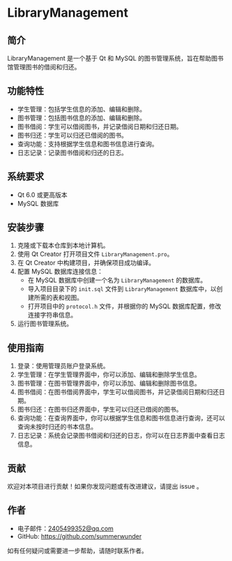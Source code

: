 
# LibraryManagement
## 简介

LibraryManagement 是一个基于 Qt 和 MySQL 的图书管理系统，旨在帮助图书馆管理图书的借阅和归还。

## 功能特性

- 学生管理：包括学生信息的添加、编辑和删除。
- 图书管理：包括图书信息的添加、编辑和删除。
- 图书借阅：学生可以借阅图书，并记录借阅日期和归还日期。
- 图书归还：学生可以归还已借阅的图书。
- 查询功能：支持根据学生信息和图书信息进行查询。
- 日志记录：记录图书借阅和归还的日志。

## 系统要求

- Qt 6.0 或更高版本
- MySQL 数据库

## 安装步骤

1. 克隆或下载本仓库到本地计算机。
2. 使用 Qt Creator 打开项目文件 `LibraryManagement.pro`。
3. 在 Qt Creator 中构建项目，并确保项目成功编译。
4. 配置 MySQL 数据库连接信息：
   - 在 MySQL 数据库中创建一个名为 `LibraryManagement` 的数据库。
   - 导入项目目录下的 `init.sql` 文件到 `LibraryManagement` 数据库中，以创建所需的表和视图。
   - 打开项目中的 `protocol.h` 文件，并根据你的 MySQL 数据库配置，修改连接字符串信息。
5. 运行图书管理系统。

## 使用指南

1. 登录：使用管理员账户登录系统。
2. 学生管理：在学生管理界面中，你可以添加、编辑和删除学生信息。
3. 图书管理：在图书管理界面中，你可以添加、编辑和删除图书信息。
4. 图书借阅：在图书借阅界面中，学生可以借阅图书，并记录借阅日期和归还日期。
5. 图书归还：在图书归还界面中，学生可以归还已借阅的图书。
6. 查询功能：在查询界面中，你可以根据学生信息和图书信息进行查询，还可以查询未按时归还的书本信息。
7. 日志记录：系统会记录图书借阅和归还的日志，你可以在日志界面中查看日志信息。

## 贡献

欢迎对本项目进行贡献！如果你发现问题或有改进建议，请提出 issue 。

## 作者

- 电子邮件：2405499352@qq.com
- GitHub: https://github.com/summerwunder

如有任何疑问或需要进一步帮助，请随时联系作者。

